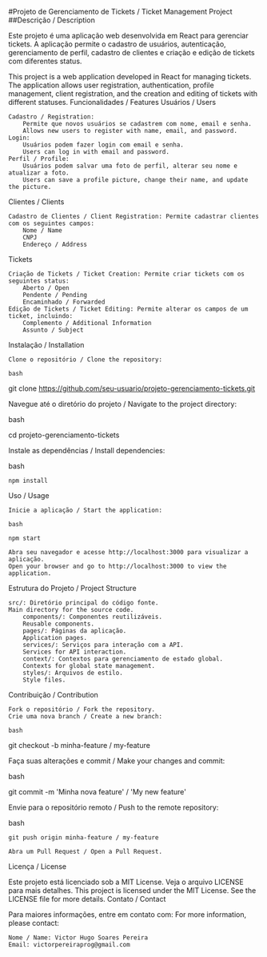 #Projeto de Gerenciamento de Tickets / Ticket Management Project
##Descrição / Description

Este projeto é uma aplicação web desenvolvida em React para gerenciar tickets. A aplicação permite o cadastro de usuários, autenticação, gerenciamento de perfil, cadastro de clientes e criação e edição de tickets com diferentes status.

This project is a web application developed in React for managing tickets. The application allows user registration, authentication, profile management, client registration, and the creation and editing of tickets with different statuses.
Funcionalidades / Features
Usuários / Users

    Cadastro / Registration:
        Permite que novos usuários se cadastrem com nome, email e senha.
        Allows new users to register with name, email, and password.
    Login:
        Usuários podem fazer login com email e senha.
        Users can log in with email and password.
    Perfil / Profile:
        Usuários podem salvar uma foto de perfil, alterar seu nome e atualizar a foto.
        Users can save a profile picture, change their name, and update the picture.

Clientes / Clients

    Cadastro de Clientes / Client Registration: Permite cadastrar clientes com os seguintes campos:
        Nome / Name
        CNPJ
        Endereço / Address

Tickets

    Criação de Tickets / Ticket Creation: Permite criar tickets com os seguintes status:
        Aberto / Open
        Pendente / Pending
        Encaminhado / Forwarded
    Edição de Tickets / Ticket Editing: Permite alterar os campos de um ticket, incluindo:
        Complemento / Additional Information
        Assunto / Subject

Instalação / Installation

    Clone o repositório / Clone the repository:

    bash

git clone https://github.com/seu-usuario/projeto-gerenciamento-tickets.git

Navegue até o diretório do projeto / Navigate to the project directory:

bash

cd projeto-gerenciamento-tickets

Instale as dependências / Install dependencies:

bash

    npm install

Uso / Usage

    Inicie a aplicação / Start the application:

    bash

    npm start

    Abra seu navegador e acesse http://localhost:3000 para visualizar a aplicação.
    Open your browser and go to http://localhost:3000 to view the application.

Estrutura do Projeto / Project Structure

    src/: Diretório principal do código fonte.
    Main directory for the source code.
        components/: Componentes reutilizáveis.
        Reusable components.
        pages/: Páginas da aplicação.
        Application pages.
        services/: Serviços para interação com a API.
        Services for API interaction.
        context/: Contextos para gerenciamento de estado global.
        Contexts for global state management.
        styles/: Arquivos de estilo.
        Style files.

Contribuição / Contribution

    Fork o repositório / Fork the repository.
    Crie uma nova branch / Create a new branch:

    bash

git checkout -b minha-feature / my-feature

Faça suas alterações e commit / Make your changes and commit:

bash

git commit -m 'Minha nova feature' / 'My new feature'

Envie para o repositório remoto / Push to the remote repository:

bash

    git push origin minha-feature / my-feature

    Abra um Pull Request / Open a Pull Request.

Licença / License

Este projeto está licenciado sob a MIT License. Veja o arquivo LICENSE para mais detalhes.
This project is licensed under the MIT License. See the LICENSE file for more details.
Contato / Contact

Para maiores informações, entre em contato com:
For more information, please contact:

    Nome / Name: Victor Hugo Soares Pereira
    Email: victorpereiraprog@gmail.com
